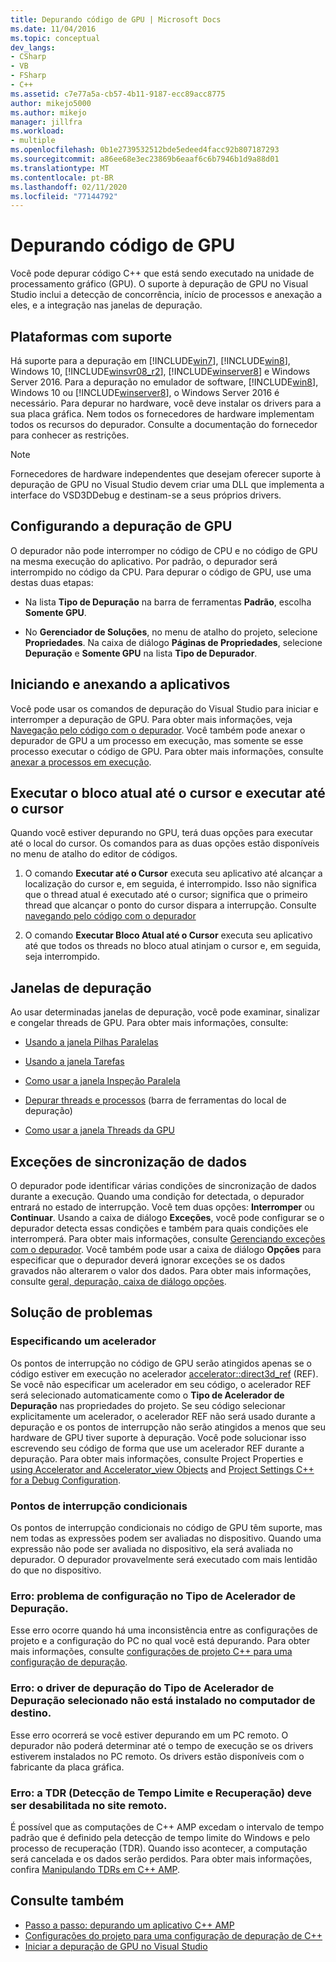 ```yaml
---
title: Depurando código de GPU | Microsoft Docs
ms.date: 11/04/2016
ms.topic: conceptual
dev_langs:
- CSharp
- VB
- FSharp
- C++
ms.assetid: c7e77a5a-cb57-4b11-9187-ecc89acc8775
author: mikejo5000
ms.author: mikejo
manager: jillfra
ms.workload:
- multiple
ms.openlocfilehash: 0b1e2739532512bde5edeed4facc92b807187293
ms.sourcegitcommit: a86ee68e3ec23869b6eaaf6c6b7946b1d9a88d01
ms.translationtype: MT
ms.contentlocale: pt-BR
ms.lasthandoff: 02/11/2020
ms.locfileid: "77144792"
---
```

# <a name="debugging-gpu-code"></a>Depurando código de GPU
Você pode depurar código C++ que está sendo executado na unidade de processamento gráfico (GPU). O suporte à depuração de GPU no Visual Studio inclui a detecção de concorrência, início de processos e anexação a eles, e a integração nas janelas de depuração.

## <a name="supported-platforms"></a>Plataformas com suporte
 Há suporte para a depuração em [!INCLUDE[win7](../debugger/includes/win7_md.md)], [!INCLUDE[win8](../debugger/includes/win8_md.md)], Windows 10, [!INCLUDE[winsvr08_r2](../debugger/includes/winsvr08_r2_md.md)], [!INCLUDE[winserver8](../debugger/includes/winserver8_md.md)] e Windows Server 2016. Para a depuração no emulador de software, [!INCLUDE[win8](../debugger/includes/win8_md.md)], Windows 10 ou [!INCLUDE[winserver8](../debugger/includes/winserver8_md.md)], o Windows Server 2016 é necessário. Para depurar no hardware, você deve instalar os drivers para a sua placa gráfica. Nem todos os fornecedores de hardware implementam todos os recursos do depurador. Consulte a documentação do fornecedor para conhecer as restrições.

> [!NOTE]
> Fornecedores de hardware independentes que desejam oferecer suporte à depuração de GPU no Visual Studio devem criar uma DLL que implementa a interface do VSD3DDebug e destinam-se a seus próprios drivers.

## <a name="configuring-gpu-debugging"></a>Configurando a depuração de GPU
 O depurador não pode interromper no código de CPU e no código de GPU na mesma execução do aplicativo. Por padrão, o depurador será interrompido no código da CPU. Para depurar o código de GPU, use uma destas duas etapas:

- Na lista **Tipo de Depuração** na barra de ferramentas **Padrão**, escolha **Somente GPU**.

- No **Gerenciador de Soluções**, no menu de atalho do projeto, selecione **Propriedades**. Na caixa de diálogo **Páginas de Propriedades**, selecione **Depuração** e **Somente GPU** na lista **Tipo de Depurador**.

## <a name="launching-and-attaching-to-applications"></a>Iniciando e anexando a aplicativos
 Você pode usar os comandos de depuração do Visual Studio para iniciar e interromper a depuração de GPU. Para obter mais informações, veja [Navegação pelo código com o depurador](../debugger/navigating-through-code-with-the-debugger.md). Você também pode anexar o depurador de GPU a um processo em execução, mas somente se esse processo executar o código de GPU. Para obter mais informações, consulte [anexar a processos em execução](../debugger/attach-to-running-processes-with-the-visual-studio-debugger.md).

## <a name="run-current-tile-to-cursor-and-run-to-cursor"></a>Executar o bloco atual até o cursor e executar até o cursor
 Quando você estiver depurando no GPU, terá duas opções para executar até o local do cursor. Os comandos para as duas opções estão disponíveis no menu de atalho do editor de códigos.

1. O comando **Executar até o Cursor** executa seu aplicativo até alcançar a localização do cursor e, em seguida, é interrompido. Isso não significa que o thread atual é executado até o cursor; significa que o primeiro thread que alcançar o ponto do cursor dispara a interrupção. Consulte [navegando pelo código com o depurador](../debugger/navigating-through-code-with-the-debugger.md)

2. O comando **Executar Bloco Atual até o Cursor** executa seu aplicativo até que todos os threads no bloco atual atinjam o cursor e, em seguida, seja interrompido.

## <a name="debugging-windows"></a>Janelas de depuração
 Ao usar determinadas janelas de depuração, você pode examinar, sinalizar e congelar threads de GPU. Para obter mais informações, consulte:

- [Usando a janela Pilhas Paralelas](../debugger/using-the-parallel-stacks-window.md)

- [Usando a janela Tarefas](../debugger/using-the-tasks-window.md)

- [Como usar a janela Inspeção Paralela](../debugger/how-to-use-the-parallel-watch-window.md)

- [Depurar threads e processos](../debugger/debug-threads-and-processes.md) (barra de ferramentas do local de depuração)

- [Como usar a janela Threads da GPU](../debugger/how-to-use-the-gpu-threads-window.md)

## <a name="data-synchronization-exceptions"></a>Exceções de sincronização de dados
 O depurador pode identificar várias condições de sincronização de dados durante a execução. Quando uma condição for detectada, o depurador entrará no estado de interrupção. Você tem duas opções: **Interromper** ou **Continuar**. Usando a caixa de diálogo **Exceções**, você pode configurar se o depurador detecta essas condições e também para quais condições ele interromperá. Para obter mais informações, consulte [Gerenciando exceções com o depurador](../debugger/managing-exceptions-with-the-debugger.md). Você também pode usar a caixa de diálogo **Opções** para especificar que o depurador deverá ignorar exceções se os dados gravados não alterarem o valor dos dados. Para obter mais informações, consulte [geral, depuração, caixa de diálogo opções](../debugger/general-debugging-options-dialog-box.md).

## <a name="troubleshooting"></a>Solução de problemas

### <a name="specifying-an-accelerator"></a>Especificando um acelerador
 Os pontos de interrupção no código de GPU serão atingidos apenas se o código estiver em execução no acelerador [accelerator::direct3d_ref](/cpp/parallel/amp/reference/accelerator-class#direct3d_ref) (REF). Se você não especificar um acelerador em seu código, o acelerador REF será selecionado automaticamente como o **Tipo de Acelerador de Depuração** nas propriedades do projeto. Se seu código selecionar explicitamente um acelerador, o acelerador REF não será usado durante a depuração e os pontos de interrupção não serão atingidos a menos que seu hardware de GPU tiver suporte à depuração. Você pode solucionar isso escrevendo seu código de forma que use um acelerador REF durante a depuração. Para obter mais informações, consulte Project Properties e [using Accelerator and Accelerator_view Objects](/cpp/parallel/amp/using-accelerator-and-accelerator-view-objects) and [Project Settings C++ for a Debug Configuration](../debugger/project-settings-for-a-cpp-debug-configuration.md).

### <a name="conditional-breakpoints"></a>Pontos de interrupção condicionais
 Os pontos de interrupção condicionais no código de GPU têm suporte, mas nem todas as expressões podem ser avaliadas no dispositivo. Quando uma expressão não pode ser avaliada no dispositivo, ela será avaliada no depurador. O depurador provavelmente será executado com mais lentidão do que no dispositivo.

### <a name="error-there-is-a-configuration-issue-with-the-selected-debugging-accelerator-type"></a>Erro: problema de configuração no Tipo de Acelerador de Depuração.
 Esse erro ocorre quando há uma inconsistência entre as configurações de projeto e a configuração do PC no qual você está depurando. Para obter mais informações, consulte [configurações de projeto C++ para uma configuração de depuração](../debugger/project-settings-for-a-cpp-debug-configuration.md).

### <a name="error-the-debug-driver-for-the-selected-debugging-accelerator-type-is-not-installed-on-the-target-machine"></a>Erro: o driver de depuração do Tipo de Acelerador de Depuração selecionado não está instalado no computador de destino.
 Esse erro ocorrerá se você estiver depurando em um PC remoto. O depurador não poderá determinar até o tempo de execução se os drivers estiverem instalados no PC remoto. Os drivers estão disponíveis com o fabricante da placa gráfica.

### <a name="error-timeout-detection-and-recovery-tdr-must-be-disabled-at-the-remote-site"></a>Erro: a TDR (Detecção de Tempo Limite e Recuperação) deve ser desabilitada no site remoto.
 É possível que as computações de C++ AMP excedam o intervalo de tempo padrão que é definido pela detecção de tempo limite do Windows e pelo processo de recuperação (TDR). Quando isso acontecer, a computação será cancelada e os dados serão perdidos. Para obter mais informações, confira [Manipulando TDRs em C++ AMP](https://blogs.msdn.microsoft.com/nativeconcurrency/2012/03/06/handling-tdrs-in-c-amp/).

## <a name="see-also"></a>Consulte também
- [Passo a passo: depurando um aplicativo C++ AMP](/cpp/parallel/amp/walkthrough-debugging-a-cpp-amp-application)
- [Configurações do projeto para uma configuração de depuração de C++](../debugger/project-settings-for-a-cpp-debug-configuration.md)
- [Iniciar a depuração de GPU no Visual Studio](https://blogs.msdn.microsoft.com/nativeconcurrency/2012/03/17/start-gpu-debugging-in-visual-studio-2012/)
